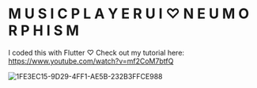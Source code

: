 # M U S I C   P L A Y E R   U I   ♡   N E U M O R P H I S M

I coded this with Flutter ♡ Check out my tutorial here: https://www.youtube.com/watch?v=mf2CoM7btfQ

![1FE3EC15-9D29-4FF1-AE5B-232B3FFCE988](https://user-images.githubusercontent.com/29016489/175529747-c9ada595-143f-4770-bc74-fa8f7c9604de.JPG)

